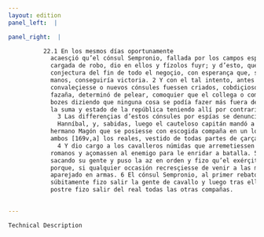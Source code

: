 ```yaml
---
layout: edition
panel_left:  |

panel_right:  |

          22.1 En los mesmos días oportunamente
            acaesçió qu’el cónsul Sempronio, fallada por los campos esparzida gente de los enemigos
            cargada de robo, dio en ellos y fízolos fuyr; y d’esto, que se fizo prósperamente, fizo
            conjectura del fin de todo el negoçio, con esperança que, si en batalla veniessen a las
            manos, conseguiría victoria. 2 Y con el tal intento, antes que Scipión
            convaleçiesse o nuevos cónsules fuessen criados, cobdiçioso de obrar alguna muy clara
            fazaña, determinó de pelear, comoquier que el collega o compañero lo tachava y dava
            bozes diziendo que ninguna cosa se podía fazer más fuera de tiempo que poner en peligro
            la suma y estado de la república teniendo allí por contrarios quasi todos los galos.
              3 Las differençias d’estos cónsules por espías se denunciavan a
              Hanníbal, y, sabidas, luego el cauteloso capitán mandó a su
            hermano Magón que se posiesse con escogida compaña en un logar que él avía fallado entre
            ambos [169v,a] los reales, vestido de todas partes de çarçales y de spinos.
              4 Y dio cargo a los cavalleros númidas que arremetiessen al real de los
            romanos y açomassen al enemigo para le enridar a batalla. 5 En tanto, él fue
            sacando su gente y puso la az en orden y fizo qu’el exérçito comiesse y beviesse,
            porque, si qualquier occasión recresçiesse de venir a las manos, estoviesse presto y
            aparejado en armas. 6 El cónsul Sempronio, al primer rebato de los númidas,
            súbitamente fizo salir la gente de cavallo y luego tras ellos seys mill peones, y a la
            postre fizo salir del real todas las otras compañas.
        

---
```



    Technical Description
